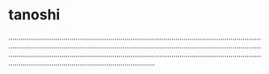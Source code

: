 # tanoshi

............................................................................................................................................................................................................................................................................................................................................................................................................................................................